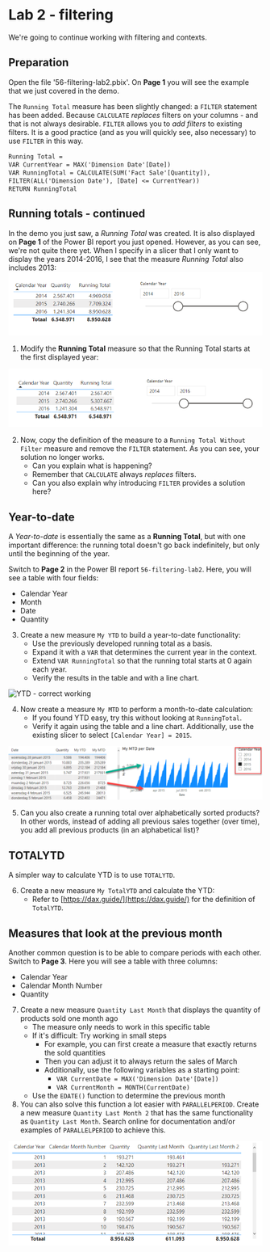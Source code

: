 # Lab 2 - filtering

We're going to continue working with filtering and contexts.

## Preparation

Open the file '56-filtering-lab2.pbix'. On **Page 1** you will see the example that we just covered in the demo.

The `Running Total` measure has been slightly changed: a `FILTER` statement has been added. Because `CALCULATE` *replaces* filters on your columns - and that is not always desirable. `FILTER` allows you to *add filters* to existing filters. It is a good practice (and as you will quickly see, also necessary) to use `FILTER` in this way.

```dax
Running Total =
VAR CurrentYear = MAX('Dimension Date'[Date])
VAR RunningTotal = CALCULATE(SUM('Fact Sale'[Quantity]), FILTER(ALL('Dimension Date'), [Date] <= CurrentYear))
RETURN RunningTotal
```

## Running totals - continued

In the demo you just saw, a *Running Total* was created. It is also displayed on **Page 1** of the Power BI report you just opened. However, as you can see, we're not quite there yet. When I specify in a slicer that I only want to display the years 2014-2016, I see that the measure *Running Total* also includes 2013:
![Running total returns too much data](img/55-running-total-teveel-jaren.png)

1. Modify the **Running Total** measure so that the Running Total starts at the first displayed year:

![Running total - correct](img/55-running-total-correct.png)

2. Now, copy the definition of the measure to a `Running Total Without Filter` measure and remove the `FILTER` statement. As you can see, your solution no longer works.
   * Can you explain what is happening?
   * Remember that `CALCULATE` always *replaces* filters.
   * Can you also explain why introducing `FILTER` provides a solution here?

## Year-to-date

A *Year-to-date* is essentially the same as a **Running Total**, but with one important difference: the running total doesn't go back indefinitely, but only until the beginning of the year.

Switch to **Page 2** in the Power BI report `56-filtering-lab2`. Here, you will see a table with four fields:

* Calendar Year
* Month
* Date
* Quantity
3. Create a new measure `My YTD` to build a year-to-date functionality:
   * Use the previously developed running total as a basis.
   * Expand it with a `VAR` that determines the current year in the context.
   * Extend `VAR RunningTotal` so that the running total starts at 0 again each year.
   * Verify the results in the table and with a line chart.

![YTD - correct working](img/53-03-ytd-working.png)

4. Now create a measure `My MTD` to perform a month-to-date calculation:
   * If you found YTD easy, try this without looking at `RunningTotal`.
   * Verify it again using the table and a line chart. Additionally, use the existing slicer to select `[Calendar Year] = 2015`.

![MTD - correct working](img/53-04-mtd-correct.png)

5. Can you also create a running total over alphabetically sorted products? In other words, instead of adding all previous sales together (over time), you add all previous products (in an alphabetical list)?

## TOTALYTD

A simpler way to calculate YTD is to use `TOTALYTD`.

6. Create a new measure `My TotalYTD` and calculate the YTD:
   * Refer to [https://dax.guide/](https://dax.guide/) for the definition of `TotalYTD`.
## Measures that look at the previous month

Another common question is to be able to compare periods with each other. Switch to **Page 3**. Here you will see a table with three columns:

* Calendar Year
* Calendar Month Number
* Quantity

7. Create a new measure `Quantity Last Month` that displays the quantity of products sold one month ago
   * The measure only needs to work in this specific table
   * If it's difficult: Try working in small steps
     * For example, you can first create a measure that exactly returns the sold quantities
     * Then you can adjust it to always return the sales of March
     * Additionally, use the following variables as a starting point:
       * `VAR CurrentDate = MAX('Dimension Date'[Date])`
       * `VAR CurrentMonth = MONTH(CurrentDate)`
   * Use the `EDATE()` function to determine the previous month
8. You can also solve this function a lot easier with `PARALLELPERIOD`. Create a new measure `Quantity Last Month 2` that has the same functionality as `Quantity Last Month`. Search online for documentation and/or examples of `PARALLELPERIOD` to achieve this.

![Outcome of Quantity Last Month and PARALLELPERIOD](img/53-08-qlm-en-parallelperiod.png)
